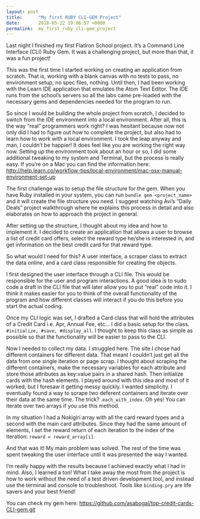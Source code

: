 ```yaml
---
layout: post
title:      "My first RUBY CLI-GEM Project"
date:       2018-05-22 19:06:57 +0000
permalink:  my_first_ruby_cli-gem_project
---
```


Last night I finished my first Flatiron School project. It’s a Command Line Interface (CLI) Ruby Gem. 
It was a challenging project, but more than that, it was a fun project! 

This was the first time I started working on creating an application from scratch. That is, working with a blank canvas with no tests to pass, no environment setup, no spec files, nothing. Until then, I had been working with the Learn IDE application that emulates the Atom Text Editor. The IDE runs from the school’s servers so all the labs came pre-loaded with the necessary gems and dependencies needed for the program to run.

So since I would be building the whole project from scratch, I decided to switch from the IDE environment into a local environment. After all, this is the way “real” programmers work right? I was hesitant because now not only did I had to figure out how to complete the project, but also had to learn how to work with a local environment. I took the leap anyway and man, I couldn’t be happier! It does feel like you are working the right way now. Setting up the environment took about an hour or so, I did some additional tweaking to my system and Terminal, but the process is really easy. If you’re on a Mac you can find the information here: http://help.learn.co/workflow-tips/local-environment/mac-osx-manual-environment-set-up

The first challenge was to setup the file structure for the gem. When you have Ruby installed in your system, you can run `bundle gem <project_name>` and it will create the file structure you need. I suggest watching Avi’s “Daily Deals” project walkthrough where he explains this process in detail and also elaborates on how to approach the project in general. 

After setting up the structure, I thought about my idea and how to implement it. I decided to create an application that allows a user to browse a list of credit card offers, select the reward type he/she is interested in, and get information on the best credit card for that reward type. 

So what would I need for this? A user interface, a scraper class to extract the data online, and a card class responsible for creating the objects.

I first designed the user interface through a CLI file. This would be responsible for the user and program interactions. A good idea is to sudo code a draft in the CLI file that will later allow you to put “real” code into it. I think it makes easier for you to think of the overall functionality of the program and how different classes will interact if you do this before you start the actual coding.

Once my CLI logic was set, I drafted a Card class that will hold the attributes of a Credit Card i.e. Apr, Annual Fee, etc… I did a basic setup for the class. `#initialize, #save, #display_all`. I thought to keep this class as simple as possible so that the functionality will be easier to pass to the CLI.

Now I needed to collect my data. I struggled here. The site I chose had different containers for different data. That meant I couldn’t just get all the data from one single iteration or page scrap. I thought about scraping the different containers, make the necessary variables for each attribute and store those attributes as key:value pairs in a shared hash.
Then initialize cards with the hash elements. I played around with this idea and most of it worked, but I foresaw it getting messy quickly. I wanted simplicity. I eventually found a way to scrape two deferent containers and iterate over their data at the same time. The trick? .`each_with_index`. Oh yes! You can iterate over two arrays if you use this method. 

In my situation I had a Nokigiri array with all the card reward types and a second with the main card attributes.
Since they had the same amount of elements, I set the reward return of each iteration to the index of the iteration:
`reward = reward_array[i]`. 

And that was it! My main problem was solved. The rest of the time was spent tweaking the user interface until it was presented the way I wanted.

I’m really happy with the results because I achieved exactly what I had in mind. Also, I learned a ton! What I take away the most from the project is how to work without the need of a test driven development tool, and instead use the terminal and console to troubleshoot. Tools like `binding.pry` are life savers and your best friend!

You can check my gem here: 
https://github.com/asabogal/top-credit-cards-CLI-gem.git
